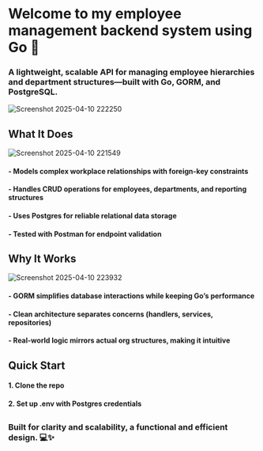 # Welcome to my employee management backend system using Go 🚀

### A lightweight, scalable API for managing employee hierarchies and department structures—built with Go, GORM, and PostgreSQL.

![Screenshot 2025-04-10 222250](https://github.com/user-attachments/assets/207241b0-cf66-40a9-a47c-ae70919f8232)
##
## What It Does
![Screenshot 2025-04-10 221549](https://github.com/user-attachments/assets/193823f1-901c-4f7d-93f4-a38426811aa1)
#### - Models complex workplace relationships with foreign-key constraints
#### - Handles CRUD operations for employees, departments, and reporting structures
#### - Uses Postgres for reliable relational data storage
#### - Tested with Postman for endpoint validation
##
## Why It Works
![Screenshot 2025-04-10 223932](https://github.com/user-attachments/assets/f2702e25-5fd4-4c78-9c49-c22c6a2afade)
#### - GORM simplifies database interactions while keeping Go’s performance
#### - Clean architecture separates concerns (handlers, services, repositories)
#### - Real-world logic mirrors actual org structures, making it intuitive
##
## Quick Start
#### 1. Clone the repo
#### 2. Set up .env with Postgres credentials
##
### Built for clarity and scalability, a functional and efficient design. 💻✨


